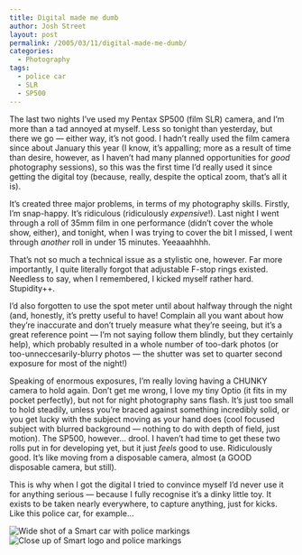 ```yaml
---
title: Digital made me dumb
author: Josh Street
layout: post
permalink: /2005/03/11/digital-made-me-dumb/
categories:
  - Photography
tags:
  - police car
  - SLR
  - SP500
---
```

The last two nights I&#8217;ve used my Pentax SP500 (film SLR) camera, and I&#8217;m more than a tad annoyed at myself. Less so tonight than yesterday, but there we go &#8212; either way, it&#8217;s not good. I hadn&#8217;t really used the film camera since about January this year (I know, it&#8217;s appalling; more as a result of time than desire, however, as I haven&#8217;t had many planned opportunities for *good* photography sessions), so this was the first time I&#8217;d really used it since getting the digital toy (because, really, despite the optical zoom, that&#8217;s all it is).

It&#8217;s created three major problems, in terms of my photography skills. Firstly, I&#8217;m snap-happy. It&#8217;s ridiculous (ridiculously *expensive*!). Last night I went through a roll of 35mm film in one performance (didn&#8217;t cover the whole show, either), and tonight, when I was trying to cover the bit I missed, I went through *another* roll in under 15 minutes. Yeeaaahhhh.

That&#8217;s not so much a technical issue as a stylistic one, however. Far more importantly, I quite literally forgot that adjustable F-stop rings existed. Needless to say, when I remembered, I kicked myself rather hard. Stupidity++.

I&#8217;d also forgotten to use the spot meter until about halfway through the night (and, honestly, it&#8217;s pretty useful to have! Complain all you want about how they&#8217;re inaccurate and don&#8217;t truely measure what they&#8217;re seeing, but it&#8217;s a great reference point &#8212; I&#8217;m not saying follow them blindly, but they certainly help), which probably resulted in a whole number of too-dark photos (or too-unneccesarily-blurry photos &#8212; the shutter was set to quarter second exposure for most of the night!)

Speaking of enormous exposures, I&#8217;m really loving having a CHUNKY camera to hold again. Don&#8217;t get me wrong, I love my tiny Optio (it fits in my pocket perfectly), but not for night photography sans flash. It&#8217;s just too small to hold steadily, unless you&#8217;re braced against something incredibly solid, or you get lucky with the subject moving as your hand does (cool focused subject with blurred background &#8212; nothing to do with depth of field, just motion). The SP500, however&#8230; drool. I haven&#8217;t had time to get these two rolls put in for developing yet, but it just *feels* good to use. Ridiculously good. It&#8217;s like moving from a disposable camera, almost (a GOOD disposable camera, but still).

This is why when I got the digital I tried to convince myself I&#8217;d never use it for anything serious &#8212; because I fully recognise it&#8217;s a dinky little toy. It exists to be taken nearly everywhere, to capture anything, just for kicks. Like this police car, for example&#8230;

![Wide shot of a Smart car with police markings][1]  
![Close up of Smart logo and police markings][2]

 [1]: http://www.joahua.com/blog/wp-content/2005/03/police1.jpg
 [2]: http://www.joahua.com/blog/wp-content/2005/03/police2.jpg